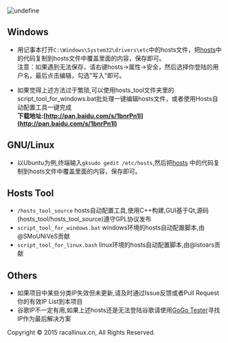 ![undefine](https://www.google.com/logos/2004/venus.gif)

## Windows
* 用记事本打开`C:\Windows\System32\drivers\etc`中的hosts文件，把[hosts](https://github.com/racaljk/hosts_for_google_service/blob/master/hosts)中的代码复制到hosts文件中覆盖里面的内容，保存即可。
<br>注意：如果遇到无法保存，请右键hosts->属性->安全，然后选择你登陆的用户名，最后点击编辑，勾选"写入"即可。

* 如果觉得上述方法过于繁琐,可以使用hosts_tool文件夹里的script_tool_for_windows.bat批处理一键编辑hosts文件，或者使用Hosts自动配置工具一键完成<br>**下载地址:[http://pan.baidu.com/s/1bnrPn1l](http://pan.baidu.com/s/1bnrPn1l)**

## GNU/Linux 
* 以Ubuntu为例,终端输入`gksudo gedit /etc/hosts`,然后把[hosts](https://raw.githubusercontent.com/racaljk/hosts/master/hosts) 中的代码复制到hosts文件中覆盖里面的内容，保存即可。

## Hosts Tool
* `/hosts_tool_source` hosts自动配置工具,使用C++构建,GUI基于Qt,源码(hosts_tool/hosts_tool_source)遵守GPL协议发布
* `script_tool_for_windows.bat` windows环境的hosts自动配置脚本,由@SMoUNiVeS贡献
* `script_tool_for_linux.bash` linux环境的hosts自动配置脚本,由@lstoars贡献

## Others
* 如果项目中某些分类IP失效但未更新,请及时通过Issue反馈或者Pull Request你的有效IP List到本项目
* 谷歌IP不一定有用,如果上述hosts还是无法登陆谷歌请使用[GoGo Tester](https://raw.githubusercontent.com/azzvx/gogotester/2.3/GoGo%20Tester/bin/Release/GoGo%20Tester.exe)寻找IP作为最后解决方案

Copyright © 2015 racallinux.cn, All Rights Reserved.
